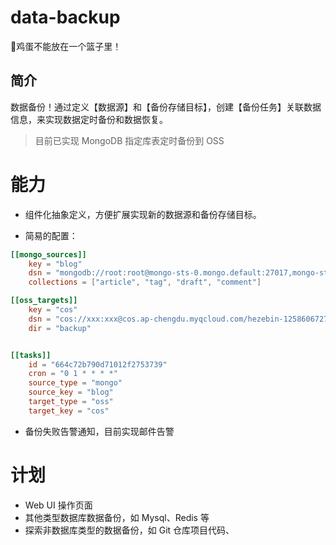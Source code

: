 # data-backup
🥚鸡蛋不能放在一个篮子里！

## 简介
数据备份！通过定义【数据源】和【备份存储目标】，创建【备份任务】关联数据信息，来实现数据定时备份和数据恢复。

> 目前已实现 MongoDB 指定库表定时备份到 OSS

# 能力
- 组件化抽象定义，方便扩展实现新的数据源和备份存储目标。

- 简易的配置：
```toml
[[mongo_sources]]
    key = "blog"
    dsn = "mongodb://root:root@mongo-sts-0.mongo.default:27017,mongo-sts-1.mongo.default:27017/blog?authSource=admin&replicaSet=hezebin"
    collections = ["article", "tag", "draft", "comment"]

[[oss_targets]]
    key = "cos"
    dsn = "cos://xxx:xxx@cos.ap-chengdu.myqcloud.com/hezebin-1258606727"
    dir = "backup"


[[tasks]]
    id = "664c72b790d71012f2753739"
    cron = "0 1 * * * *"
    source_type = "mongo"
    source_key = "blog"
    target_type = "oss"
    target_key = "cos"
```

- 备份失败告警通知，目前实现邮件告警

# 计划
- Web UI 操作页面
- 其他类型数据库数据备份，如 Mysql、Redis 等
- 探索非数据库类型的数据备份，如 Git 仓库项目代码、